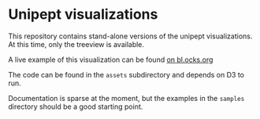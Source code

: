 # Unipept visualizations

This repository contains stand-alone versions of the unipept visualizations. At this time, only the treeview is available.

A live example of this visualization can be found [on bl.ocks.org](http://bl.ocks.org/bmesuere/162572f2d70c1a3a3e09)

The code can be found in the `assets` subdirectory and depends on D3 to run. 

Documentation is sparse at the moment, but the examples in the `samples` directory should be a good starting point.
